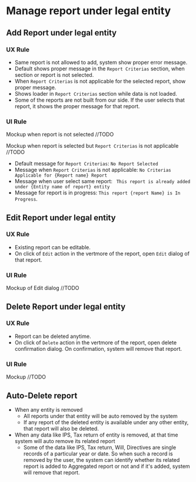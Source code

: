 # Manage report under legal entity

## Add Report under legal entity

### UX Rule

- Same report is not allowed to add, system show proper error message.
- Default shows proper message in the `Report Criterias` section, when section or report is not selected.
- When `Report Criterias` is not applicable for the selected report, show proper message.
- Shows loader in `Report Criterias` section while data is not loaded.
- Some of the reports are not built from our side. If the user selects that report, it shows the proper message for that report.

### UI Rule

Mockup when report is not selected //TODO

Mockup when report is selected but `Report Criterias` is not applicable //TODO

- Default message for `Report Criterias`: `No Report Selected`
- Message when `Report Criterias` is not applicable: `No Criterias Applicable for {Report name} Report`
- Message when user select same report: ` This report is already added under {Entity name of report} entity`
- Message for report is in progress: `This report {report Name} is In Progress`.



## Edit Report under legal entity

### UX Rule

- Existing report can be editable.
- On click of `Edit` action in the vertmore of the report, open `Edit` dialog of that report.

### UI Rule

Mockup of Edit dialog //TODO



## Delete Report under legal entity

### UX Rule

- Report can be deleted anytime.
- On click of `Delete` action in the vertmore of the report, open delete confirmation dialog. On confirmation, system will remove that report.

### UI Rule

Mockup //TODO



## Auto-Delete report

- When any entity is removed
  - All reports under that entity will be auto removed by the system
  - If any report of the deleted entity is available under any other entity, that report will also be deleted.
- When any data like IPS, Tax return of entity is removed, at that time system will auto remove its related report
  - Some of the data like IPS, Tax return, Will, Directives are single records of a particular year or date. So when such a record is removed by the user, the system can identify whether its related report is added to Aggregated report or not and if it's added, system will remove that report.

 
